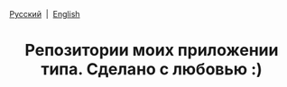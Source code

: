 <div align="left">
<a href="/README.md">Русский</a> &nbsp;|&nbsp;
<a href="/README_EN.md">English</a> 
</div>

<h1 align="center">Репозитории моих приложении типа. Сделано с любовью :)</h1>
